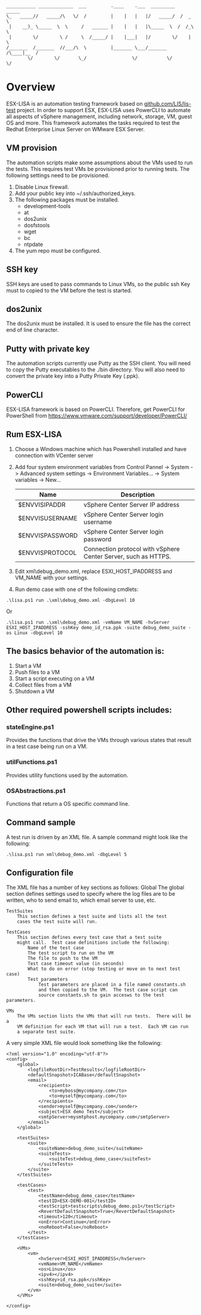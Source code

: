     ___________ _____________  ___         .____    .___  _________   _____   
    \_   _____//   _____/\   \/  /         |    |   |   |/   _____/  /  _  \  
     |    __)_ \_____  \  \     /   ______ |    |   |   |\_____  \  /  /_\  \ 
     |        \/        \ /     \  /_____/ |    |___|   |/        \/    |    \
    /_______  /_______  //___/\  \         |_______ \___/_______  /\____|__  /
            \/        \/       \_/                 \/           \/         \/ 

# Overview
ESX-LISA is an automation testing framework based on [github.com/LIS/lis-test](https://github.com/LIS/lis-test) project.
In order to support ESX, ESX-LISA uses PowerCLI to automate all aspects of vSphere management,
including network, storage, VM, guest OS and more. 
This framework automates the tasks required to test the Redhat Enterprise Linux Server on WMware ESX Server.


## VM provision
The automation scripts make some assumptions about the VMs
used to run the tests.  This requires test VMs be provisioned
prior to running tests. The following settings need to be provisioned.

1.  Disable Linux firewall.
2.  Add your public key into ~/.ssh/authorized_keys.
3.  The following packages must be installed.
    *  development-tools
    *  at
    *  dos2unix
    *  dosfstools
    *  wget
    *  bc
    *  ntpdate
4.  The yum repo must be configured.

## SSH key
SSH keys are used to pass commands to Linux VMs, so the public
ssh Key must to copied to the VM before the test is started.

## dos2unix
The dos2unix must be installed.  It is used to ensure the file
has the correct end of line character.

## Putty with private key
The automation scripts currently use Putty as the SSH client.
You will need to copy the Putty executables to the ./bin
directory.  You will also need to convert the private key into
a Putty Private Key (.ppk).

## PowerCLI
ESX-LISA framework is based on PowerCLI. Therefore, get PowerCLI for PowerShell from https://www.vmware.com/support/developer/PowerCLI/ 

## Rum ESX-LISA
1.  Choose a Windows machine which has Powershell installed and have connection with VCenter server
2.  Add four system environment variables from Control Pannel -> System -> Advanced system settings -> Environment Variables... -> System variables -> New...

    | Name            | Description                                                    |
    |-----------------|----------------------------------------------------------------|
    | $ENVVISIPADDR   | vSphere Center Server IP address                               |
    | $ENVVISUSERNAME | vSphere Center Server login username                           |
    | $ENVVISPASSWORD | vSphere Center Server login password                           |
    | $ENVVISPROTOCOL | Connection protocol with vSphere Center Server, such as HTTPS. |

3.  Edit xml\debug_demo.xml, replace ESXI_HOST_IPADDRESS and VM_NAME with your settings.
4.  Run demo case with one of the following cmdlets:

```.\lisa.ps1 run .\xml\debug_demo.xml -dbgLevel 10```

Or

```.\lisa.ps1 run .\xml\debug_demo.xml -vmName VM_NAME -hvServer ESXI_HOST_IPADDRESS -sshKey demo_id_rsa.ppk -suite debug_demo_suite -os Linux -dbgLevel 10```


## The basics behavior of the automation is:
1.  Start a VM
2.  Push files to a VM
3.  Start a script executing on a VM
4.  Collect files from a VM
5.  Shutdown a VM

## Other required powershell scripts includes:
### stateEngine.ps1

Provides the functions that drive the VMs through various states that result in a test case being
run on a VM.

### utilFunctions.ps1
Provides utility functions used by the automation.

### OSAbstractions.ps1
Functions that return a OS specific command line.

## Command sample
A test run is driven by an XML file.  A sample command might look like the following:

    .\lisa.ps1 run xml\debug_demo.xml -dbgLevel 5

## Configuration file
The XML file has a number of key sections as follows:
    Global
        The global section defines settings used to specify where
        the log files are to be written, who to send email to,
        which email server to use, etc.

    TestSuites
        This section defines a test suite and lists all the test
        cases the test suite will run.

    TestCases
        This section defines every test case that a test suite
        might call.  Test case definitions include the following:
            Name of the test case
            The test script to run on the VM
            The file to push to the VM
            Test case timeout value (in seconds)
            What to do on error (stop testing or move on to next test case)
            Test parameters
                Test parameters are placed in a file named constants.sh
                and then copied to the VM.  The test case script can
                source constants.sh to gain accesws to the test parameters.

    VMs
        The VMs section lists the VMs that will run tests.  There will be a
        VM definition for each VM that will run a test.  Each VM can run
        a separate test suite.

A very simple XML file would look something like the following:

    <?xml version="1.0" encoding="utf-8"?>
    <config>
        <global>
            <logfileRootDir>TestResults</logfileRootDir>
            <defaultSnapshot>ICABase</defaultSnapshot>
            <email>
                <recipients>
                    <to>myboss@mycompany.com</to>
                    <to>myself@mycompany.com</to>
                </recipients>
                <sender>myself@mycompany.com</sender>
                <subject>ESX demo Test</subject>
                <smtpServer>mysmtphost.mycompany.com</smtpServer>
            </email>
        </global>

        <testSuites>
            <suite>
                <suiteName>debug_demo_suite</suiteName>
                <suiteTests>
                    <suiteTest>debug_demo_case</suiteTest>
                </suiteTests>
            </suite>
        </testSuites>

        <testCases>
            <test>
                <testName>debug_demo_case</testName>
                <testID>ESX-DEMO-001</testID>
                <testScript>testscripts\debug_demo.ps1</testScript>
                <RevertDefaultSnapshot>True</RevertDefaultSnapshot>
                <timeout>120</timeout>
                <onError>Continue</onError>
                <noReboot>False</noReboot>
            </test>
        </testCases>

        <VMs>
            <vm>
                <hvServer>ESXI_HOST_IPADDRESS</hvServer>
                <vmName>VM_NAME</vmName>
                <os>Linux</os>
                <ipv4></ipv4>
                <sshKey>id_rsa.ppk</sshKey>
                <suite>debug_demo_suite</suite>
            </vm>
        </VMs>

    </config>

